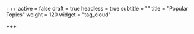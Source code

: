 +++
active = false
draft = true
headless = true
subtitle = ""
title = "Popular Topics"
weight = 120
widget = "tag_cloud"

+++
